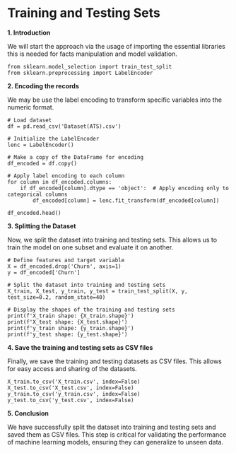 # Training and Testing Sets

**1. Introduction**

We will start the approach via the usage of importing the essential libraries this is needed for facts manipulation and model validation.
```
from sklearn.model_selection import train_test_split
from sklearn.preprocessing import LabelEncoder
```
**2. Encoding the records**

We may be use the label encoding to transform specific variables into the numeric format.
```
# Load dataset
df = pd.read_csv('Dataset(ATS).csv')

# Initialize the LabelEncoder
lenc = LabelEncoder()

# Make a copy of the DataFrame for encoding
df_encoded = df.copy()

# Apply label encoding to each column
for column in df_encoded.columns:
    if df_encoded[column].dtype == 'object':  # Apply encoding only to categorical columns
        df_encoded[column] = lenc.fit_transform(df_encoded[column])

df_encoded.head()
```
**3. Splitting the Dataset**

Now, we split the dataset into training and testing sets. This allows us to train the model on one subset and evaluate it on another.
```
# Define features and target variable
X = df_encoded.drop('Churn', axis=1)
y = df_encoded['Churn']

# Split the dataset into training and testing sets
X_train, X_test, y_train, y_test = train_test_split(X, y, test_size=0.2, random_state=40)

# Display the shapes of the training and testing sets
print(f'X_train shape: {X_train.shape}')
print(f'X_test shape: {X_test.shape}')
print(f'y_train shape: {y_train.shape}')
print(f'y_test shape: {y_test.shape}')
```
**4. Save the training and testing sets as CSV files**

Finally, we save the training and testing datasets as CSV files. This allows for easy access and sharing of the datasets.
```
X_train.to_csv('X_train.csv', index=False)
X_test.to_csv('X_test.csv', index=False)
y_train.to_csv('y_train.csv', index=False)
y_test.to_csv('y_test.csv', index=False)
```
**5. Conclusion**

We have successfully split the dataset into training and testing sets and saved them as CSV files. This step is critical for validating the performance of machine learning models, ensuring they can generalize to unseen data.
